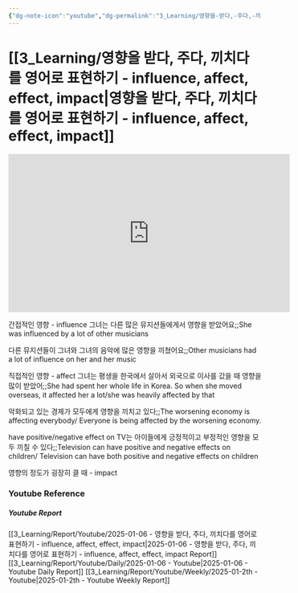 ```yaml
---
{"dg-note-icon":"youtube","dg-permalink":"3_Learning/영향을-받다,-주다,-끼치다를-영어로-표현하기---influence,-affect,-effect,-impact","created-date":"2025-01-06 9:16:38 am","date":"2025-01-06","type":"youtube","tags":["youtube","english","flashcards"],"aliases":null,"youtuber":"빨모쌤","channelName":"라이브 아카데미","link":"https://www.youtube.com/watch?v=EdGw8snKc0Q","img":"https://img.youtube.com/vi/EdGw8snKc0Q/0.jpg","dg-publish":true,"permalink":"/3_Learning/영향을-받다,-주다,-끼치다를-영어로-표현하기---influence,-affect,-effect,-impact/","dgPassFrontmatter":true,"noteIcon":"youtube"}
---
```


# [[3_Learning/영향을 받다, 주다, 끼치다를 영어로 표현하기 - influence, affect, effect, impact\|영향을 받다, 주다, 끼치다를 영어로 표현하기 - influence, affect, effect, impact]]


<div class="container-root"><span></span></div><div><div class="container-root"><iframe width="560" height="315" src="https://www.youtube.com/embed/EdGw8snKc0Q" title="YouTube video player" frameborder="0" allow="accelerometer; autoplay; clipboard-write; encrypted-media; gyroscope; picture-in-picture; web-share" allowfullscreen=""></iframe></div></div>

간접적인 영향 - influence
그녀는 다른 많은 뮤지션들에게서 영향을 받았어요;;She was influenced by a lot of other musicians
<!--SR:!2025-01-10,4,270-->
다른 뮤지션들이 그녀와 그녀의 음악에 많은 영향을 끼쳤어요;;Other musicians had a lot of influence on her and her music
<!--SR:!2025-01-10,4,270-->

직접적인 영향 - affect
그녀는 평생을 한국에서 살아서 외국으로 이사를 갔을 때 영향을 많이 받았어;;She had spent her whole life in Korea. So when she moved overseas, it affected her a lot/she was heavily affected by that
<!--SR:!2025-01-10,4,270-->
악화되고 있는 경제가 모두에게 영향을 끼치고 있다;;The worsening economy is affecting everybody/ Everyone is being affected by the worsening economy.
<!--SR:!2025-01-10,4,270-->

have positive/negative effect on
TV는 아이들에게 긍정적이고 부정적인 영향을 모두 끼칠 수 있다;;Television can have positive and negative effects on children/ Television can have both positive and negative effects on children
<!--SR:!2025-01-29,15,290-->

영향의 정도가 굉장히 클 때 - impact













### Youtube Reference
##### Youtube Report
[[3_Learning/Report/Youtube/2025-01-06 - 영향을 받다, 주다, 끼치다를 영어로 표현하기 - influence, affect, effect, impact\|2025-01-06 - 영향을 받다, 주다, 끼치다를 영어로 표현하기 - influence, affect, effect, impact Report]]
[[3_Learning/Report/Youtube/Daily/2025-01-06 - Youtube\|2025-01-06 - Youtube Daily Report]]
[[3_Learning/Report/Youtube/Weekly/2025-01-2th - Youtube\|2025-01-2th - Youtube Weekly Report]]




